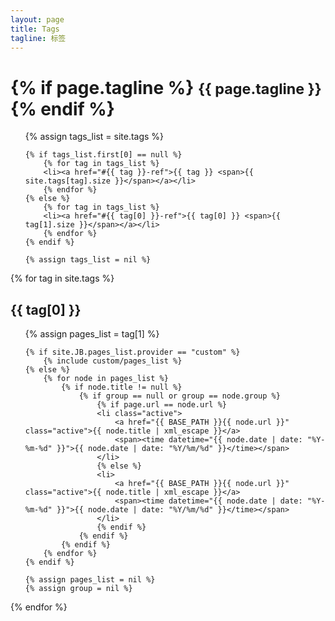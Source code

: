 ```yaml
---
layout: page
title: Tags
tagline: 标签 
---
```



<div class="page-header">
    <h1>{% if page.tagline %} <small>{{ page.tagline }}</small>{% endif %}</h1>
</div>

<ul class="tag_box inline">
    {% assign tags_list = site.tags %}  

    {% if tags_list.first[0] == null %}
        {% for tag in tags_list %} 
        <li><a href="#{{ tag }}-ref">{{ tag }} <span>{{ site.tags[tag].size }}</span></a></li>
        {% endfor %}
    {% else %}
        {% for tag in tags_list %} 
        <li><a href="#{{ tag[0] }}-ref">{{ tag[0] }} <span>{{ tag[1].size }}</span></a></li>
        {% endfor %}
    {% endif %}

    {% assign tags_list = nil %}
</ul>

{% for tag in site.tags %} 
<h2 id="{{ tag[0] }}-ref">{{ tag[0] }}</h2>
<ul class="index">
    {% assign pages_list = tag[1] %}  

    {% if site.JB.pages_list.provider == "custom" %}
        {% include custom/pages_list %}
    {% else %}
        {% for node in pages_list %}
            {% if node.title != null %}
                {% if group == null or group == node.group %}
                    {% if page.url == node.url %}
                    <li class="active">
                        <a href="{{ BASE_PATH }}{{ node.url }}" class="active">{{ node.title | xml_escape }}</a>
                        <span><time datetime="{{ node.date | date: "%Y-%m-%d" }}">{{ node.date | date: "%Y/%m/%d" }}</time></span>
                    </li>
                    {% else %}
                    <li>
                        <a href="{{ BASE_PATH }}{{ node.url }}" class="active">{{ node.title | xml_escape }}</a>
                        <span><time datetime="{{ node.date | date: "%Y-%m-%d" }}">{{ node.date | date: "%Y/%m/%d" }}</time></span>
                    </li>
                    {% endif %}
                {% endif %}
            {% endif %}
        {% endfor %}
    {% endif %}

    {% assign pages_list = nil %}
    {% assign group = nil %}   
</ul>
{% endfor %}
